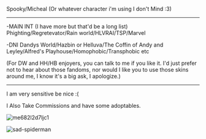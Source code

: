 Spooky/Micheal (Or whatever character i'm using I don't Mind :3)

------------------------------------------------------

-MAIN INT (I have more but that'd be a long list)
Phighting/Regretevator/Rain world/HLVRAI/TSP/Marvel


-DNI Dandys World/Hazbin or Helluva/The Coffin of Andy and Leyley/Alfred's Playhouse/Homophobic/Transphobic etc

(For DW and HH/HB enjoyers, you can talk to me if you like it. I'd just prefer not to hear about those fandoms, nor would I like you to use those skins around me, I know it's a big ask, I apologize.)

---------------------------------------------------------------------------------------

I am very sensitive be nice :(


I Also Take Commissions and have some adoptables.


![me682l2d7ljc1](https://github.com/ArtTomic/ArtTomic/assets/168746124/36961109-6449-4539-abdc-94d41befab7f)


![sad-spiderman](https://github.com/user-attachments/assets/c9f2da67-93ef-4720-9d96-644ff201628e)
